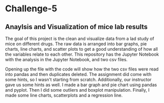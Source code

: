 # Challenge-5
## Anaylsis and Visualization of mice lab results

The goal of this project is the clean and visualize data from a lad study of mice on different drugs. The raw data is arranged into bar graphs, pie charts, line charts, and scatter plots to get a good understanding of how all the variables relate to each other. This repository has the Jupyter Notebook with the analysis in the Jupyter Notebook, and two csv files. 

Opening up the file with the code will show how the two csv files were read into pandas and then duplicates deleted. The assignment did come with some hints, so I wasn't starting from scratch. Additionally, our instructor gave us some hints as well. I made a bar graph and pie chart using pandas and pyplot. Then I did some outliers and boxplot manipulation. Finally, I made some line charts, scatterplots and a regression line.
